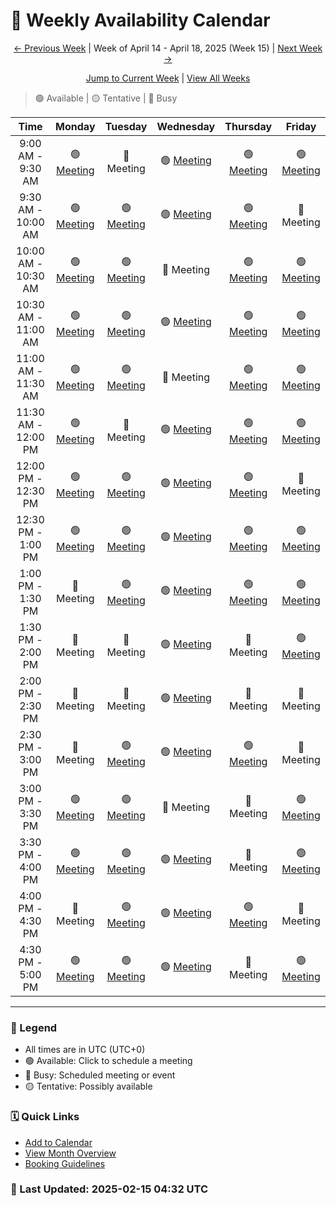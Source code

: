 # 📅 Weekly Availability Calendar

<div align="center">

[← Previous Week](/future/2025-W15.md) | Week of April 14 - April 18, 2025 (Week 15) | [Next Week →](/future/2025-W17.md)

[Jump to Current Week](/README.md) | [View All Weeks](/calendar-index.md)
</div>

> 🟢 Available | 🟡 Tentative | 🔴 Busy 

| Time | Monday | Tuesday | Wednesday | Thursday | Friday |
|:----:|:------:|:--------:|:---------:|:--------:|:------:|
| 9:00 AM - 9:30 AM | 🟢 [Meeting](https://cal.com) | 🔴 Meeting | 🟢 [Meeting](https://cal.com) | 🟢 [Meeting](https://cal.com) | 🟢 [Meeting](https://cal.com) |
| 9:30 AM - 10:00 AM | 🟢 [Meeting](https://cal.com) | 🟢 [Meeting](https://cal.com) | 🟢 [Meeting](https://cal.com) | 🟢 [Meeting](https://cal.com) | 🔴 Meeting |
| 10:00 AM - 10:30 AM | 🟢 [Meeting](https://cal.com) | 🟢 [Meeting](https://cal.com) | 🔴 Meeting | 🟢 [Meeting](https://cal.com) | 🟢 [Meeting](https://cal.com) |
| 10:30 AM - 11:00 AM | 🟢 [Meeting](https://cal.com) | 🟢 [Meeting](https://cal.com) | 🟢 [Meeting](https://cal.com) | 🟢 [Meeting](https://cal.com) | 🟢 [Meeting](https://cal.com) |
| 11:00 AM - 11:30 AM | 🟢 [Meeting](https://cal.com) | 🟢 [Meeting](https://cal.com) | 🔴 Meeting | 🟢 [Meeting](https://cal.com) | 🟢 [Meeting](https://cal.com) |
| 11:30 AM - 12:00 PM | 🟢 [Meeting](https://cal.com) | 🔴 Meeting | 🟢 [Meeting](https://cal.com) | 🟢 [Meeting](https://cal.com) | 🟢 [Meeting](https://cal.com) |
| 12:00 PM - 12:30 PM | 🟢 [Meeting](https://cal.com) | 🟢 [Meeting](https://cal.com) | 🟢 [Meeting](https://cal.com) | 🟢 [Meeting](https://cal.com) | 🔴 Meeting |
| 12:30 PM - 1:00 PM | 🟢 [Meeting](https://cal.com) | 🟢 [Meeting](https://cal.com) | 🟢 [Meeting](https://cal.com) | 🟢 [Meeting](https://cal.com) | 🟢 [Meeting](https://cal.com) |
| 1:00 PM - 1:30 PM | 🔴 Meeting | 🟢 [Meeting](https://cal.com) | 🟢 [Meeting](https://cal.com) | 🟢 [Meeting](https://cal.com) | 🟢 [Meeting](https://cal.com) |
| 1:30 PM - 2:00 PM | 🔴 Meeting | 🔴 Meeting | 🟢 [Meeting](https://cal.com) | 🔴 Meeting | 🟢 [Meeting](https://cal.com) |
| 2:00 PM - 2:30 PM | 🔴 Meeting | 🔴 Meeting | 🟢 [Meeting](https://cal.com) | 🔴 Meeting | 🔴 Meeting |
| 2:30 PM - 3:00 PM | 🔴 Meeting | 🟢 [Meeting](https://cal.com) | 🟢 [Meeting](https://cal.com) | 🟢 [Meeting](https://cal.com) | 🔴 Meeting |
| 3:00 PM - 3:30 PM | 🟢 [Meeting](https://cal.com) | 🟢 [Meeting](https://cal.com) | 🔴 Meeting | 🔴 Meeting | 🟢 [Meeting](https://cal.com) |
| 3:30 PM - 4:00 PM | 🟢 [Meeting](https://cal.com) | 🟢 [Meeting](https://cal.com) | 🟢 [Meeting](https://cal.com) | 🔴 Meeting | 🟢 [Meeting](https://cal.com) |
| 4:00 PM - 4:30 PM | 🔴 Meeting | 🟢 [Meeting](https://cal.com) | 🟢 [Meeting](https://cal.com) | 🟢 [Meeting](https://cal.com) | 🔴 Meeting |
| 4:30 PM - 5:00 PM | 🟢 [Meeting](https://cal.com) | 🟢 [Meeting](https://cal.com) | 🟢 [Meeting](https://cal.com) | 🔴 Meeting | 🟢 [Meeting](https://cal.com) |

---
### 📝 Legend
- All times are in UTC (UTC+0)
- 🟢 Available: Click to schedule a meeting
- 🔴 Busy: Scheduled meeting or event
- 🟡 Tentative: Possibly available

### 🗓️ Quick Links
- [Add to Calendar](/calendar.ics)
- [View Month Overview](/2025-04.md)
- [Booking Guidelines](/booking-guidelines.md)

### 🔄 Last Updated: 2025-02-15 04:32 UTC
